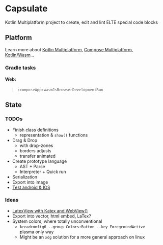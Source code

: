 # Capsulate

Kotlin Multiplatform project to create, edit and lint ELTE special code blocks

## Platform

Learn more about [Kotlin Multiplatform](https://www.jetbrains.com/help/kotlin-multiplatform-dev/get-started.html),
[Compose Multiplatform](https://github.com/JetBrains/compose-multiplatform/#compose-multiplatform),
[Kotlin/Wasm](https://kotl.in/wasm/)…

### Gradle tasks

#### Web: 

> `:composeApp:wasmJsBrowserDevelopmentRun`

## State

### TODOs

- Finish class definitions
  - representation & `show()` functions
- Drag & Drop 
  - with drop-zones
  - borders adjusts
  - transfer animated
- Create prototype language
  - AST + Parse
  - Interpreter + Quick run
- Serialization
- Export into image
- [Test android & IOS](https://maestro.mobile.dev/)


### Ideas

- [LatexView with Katex and WebView()](https://github.com/judemanutd/KaTeXView)
- Export into vector, html embed, LaTex?
- System colors, where totally unconventional
  - `kreadconfig6 --group Colors:Button --key ForegroundActive` plasma only way 
  - Might be an `xdg` solution for a more general approach on linux